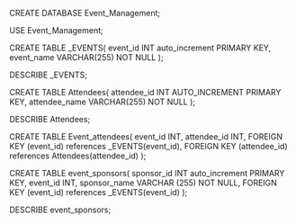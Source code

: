 CREATE DATABASE Event_Management;

USE Event_Management;

CREATE TABLE _EVENTS(
event_id INT auto_increment PRIMARY KEY,
event_name VARCHAR(255) NOT NULL
);

DESCRIBE _EVENTS;

CREATE TABLE Attendees(
attendee_id INT AUTO_INCREMENT PRIMARY KEY,
attendee_name VARCHAR(255) NOT NULL
);

DESCRIBE Attendees;

CREATE TABLE Event_attendees(
event_id INT,
attendee_id INT,
FOREIGN KEY (event_id) references _EVENTS(event_id),
FOREIGN KEY (attendee_id) references Attendees(attendee_id)
);

CREATE TABLE event_sponsors(
sponsor_id INT auto_increment PRIMARY KEY,
event_id INT,
sponsor_name VARCHAR (255) NOT NULL,
FOREIGN KEY (event_id) references _EVENTS(event_id)
);

DESCRIBE event_sponsors;
